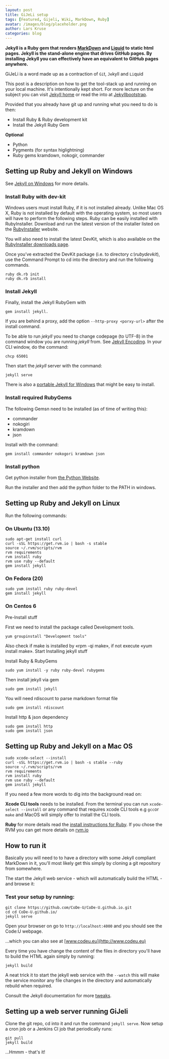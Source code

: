 ```yaml
---
layout: post
title: GiJeLi setup
tags: [Featured, Gijeli, Wiki, MarkDown, Ruby]
avatar: /images/blog/placeholder.png
author: Lars Kruse
categories: blog
---
```


__Jekyll is a Ruby gem that renders [MarkDown](https://help.github.com/articles/github-flavored-markdown) and [Liquid](https://docs.shopify.com/themes/liquid-documentation/basics) to static html pages. Jekyll is the stand-alone engine that drives GitHub pages. By installing Jekyll you can effectively have an equivalent to GitHub pages anywhere.__


GiJeLi is a word made up as a contraction of `Gi`t, `Je`kyll and `Li`quid

This post is a description on how to get the tool-stack up and running on your local machine. It's intentionally kept short. For more lecture on the subject you can visit [Jekyll home](http://jekyllrb.com/) or read the into at [Jekyllbootstrap](http://jekyllbootstrap.com/lessons/jekyll-introduction.html).

Provided that you already have git up and running what you need to do is then:

 * Install Ruby & Ruby development kit
 * Install the Jekyll Ruby Gem

__Optional__

 * Python
 * Pygments (for syntax higlightning)
 * Ruby gems kramdown, nokogir, commander

## Setting up Ruby and Jekyll on Windows

See [Jekyll on Windows](http://jekyllrb.com/docs/windows/#installation) for more details.


### Install Ruby with dev-kit
Windows users must install Ruby, if it is not installed already. Unlike Mac OS X, Ruby is not installed by default with the operating system, so most users will have to perform the following steps. Ruby can be easily installed with RubyInstaller. Download and run the latest version of the installer listed on the [RubyInstaller](http://rubyinstaller.org/downloads/) website.

You will also need to install the latest DevKit, which is also available on the [RubyInstaller downloads page](http://rubyinstaller.org/downloads/).

Once you’ve extracted the DevKit package (i.e. to directory _c:\\rubydevkit_), use the Command Prompt to cd into the directory and run the following commands.

    ruby dk.rb init
    ruby dk.rb install

### Install Jekyll
Finally, install the Jekyll RubyGem with

    gem install jekyll.

If you are behind a proxy, add the option `--http-proxy <porxy-url>` after the install command.

To be able to run _jekyll_ you need to change codepage (to UTF-8) in the command window you are running _jekyll_ from. See [Jekyll Encoding](http://jekyllrb.com/docs/windows/#encoding). In your CLI window, do the command:

    chcp 65001

Then start the _jekyll_ server with the command:

    jekyll serve

There is also a [portable Jekyll for Windows](http://www.madhur.co.in/blog/2013/07/20/buildportablejekyll.html) that might be easy to install.

### Install required RubyGems
The following Gemsn need to be installed (as of time of writing this):

* commander
* nokogiri
* kramdown
* json

Install with the command:

    gem install commander nokogori kramdown json

### Install python
Get python installer from [the Python Website](http://www.pyton.org).

Run the installer and then add the python folder to the PATH in windows.


## Setting up Ruby and Jekyll on Linux

Run the following commands:

### On Ubuntu (13.10)
    sudo apt-get install curl
    curl -sSL https://get.rvm.io | bash -s stable
    source ~/.rvm/scripts/rvm
    rvm requirements
    rvm install ruby
    rvm use ruby --default
    gem install jekyll


### On Fedora (20)
    sudo yum install ruby ruby-devel
    gem install jekyll


### On Centos 6

Pre-Install stuff

First we need to install the package called Development tools.

    yum groupinstall "Development tools"

Also check if make is installed by «rpm -qi make», if not execute «yum install make».
Start Installing jekyll stuff

Install Ruby & RubyGems

    sudo yum install -y ruby ruby-devel rubygems

Then install jekyll via gem

    sudo gem install jekyll

You will need rdiscount to parse markdown format file

    sudo gem install rdiscount

Install http & json dependency

    sudo gem install http
    sudo gem install json

## Setting up Ruby and Jekyll on a Mac OS

```
sudo xcode-select --install
curl -sSL https://get.rvm.io | bash -s stable --ruby
source ~/.rvm/scripts/rvm
rvm requirements
rvm install ruby
rvm use ruby --default
gem install jekyll
```

If you need a few more words to dig into the background read on:

__Xcode CLI tools__ needs to be installed. From the terminal you can run `xcode-select --install` or any command that requires xcode CLI tools e.g `gcc`or `make` and MacOS will simply offer to install the CLI tools.

__Ruby__ for more details read the [install instructions for Ruby](https://www.ruby-lang.org/en/downloads/). If you chose the RVM you can get more details on [rvm.io](http://rvm.io/rvm/install)


## How to run it

Basically you will need to to have a directory with some Jekyll compliant MarkDown in it, you'll most likely get this simply by cloning a git repository from somewhere.

The start the Jekyll web service - which will automatically build the HTML - and browse it:

### Test your setup by running:

    git clone https://github.com/CoDe-U/CoDe-U.github.io.git
    cd cd CoDe-U.github.io/
    jekyll serve

Open your browser on go to `http://localhost:4000` and you should see the Code:U webpage.

...which you can also see at [www.codeu.eu](http://www.codeu.eu)

Every time you have change the content of the files in directory you'll have to build the HTML again simply by running:

    jekyll build

A neat trick it to start the jekyll web service with the `--watch` this will make the service monitor any file changes in the directory and automatically rebuild when required.

Consult the Jekyll documentation for more [tweaks](http://jekyllrb.com/docs/usage/).

## Setting up a web server running GiJeli

Clone the git repo, cd into it and run the command `jekyll serve`. Now setup a cron job or a Jenkins CI job that periodically runs:

    git pull
    jekyll build

...Hmmm - that's it!
